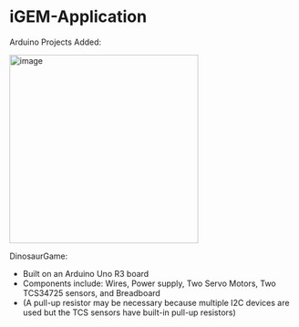# iGEM-Application

Arduino Projects Added:


<img width="331" alt="image" src="https://github.com/user-attachments/assets/d0d11bf2-9abb-459d-8c43-cc519fc3eb84" />

DinosaurGame:


 - Built on an Arduino Uno R3 board
 - Components include: Wires, Power supply, Two Servo Motors, Two TCS34725 sensors, and Breadboard
 - (A pull-up resistor may be necessary because multiple I2C devices are used but the TCS sensors have built-in pull-up resistors)


